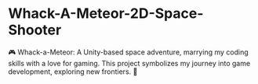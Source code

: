 # Whack-A-Meteor-2D-Space-Shooter
🎮 Whack-a-Meteor: A Unity-based space adventure, marrying my coding skills with a love for gaming. This project symbolizes my journey into game development, exploring new frontiers. 🚀
